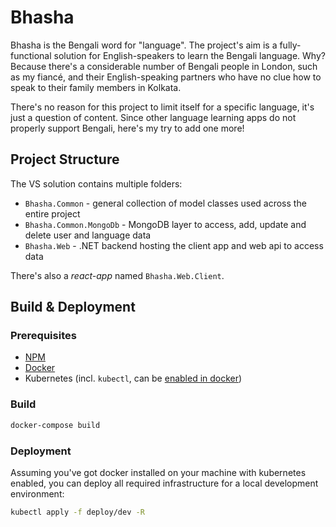 # Bhasha

Bhasha is the Bengali word for "language". The project's aim is a fully-functional solution for English-speakers to learn the Bengali language. Why? Because there's a considerable number of Bengali people in London, such as my fiancé, and their English-speaking partners who have no clue how to speak to their family members in Kolkata. 

There's no reason for this project to limit itself for a specific language, it's just a question of content. Since other language learning apps do not properly support Bengali, here's my try to add one more!

## Project Structure

The VS solution contains multiple folders:
* `Bhasha.Common` - general collection of model classes used across the entire project
* `Bhasha.Common.MongoDb` - MongoDB layer to access, add, update and delete user and language data
* `Bhasha.Web` - .NET backend hosting the client app and web api to access data

There's also a _react-app_ named `Bhasha.Web.Client`. 

## Build & Deployment

### Prerequisites
* [NPM](https://www.npmjs.com/get-npm)
* [Docker](https://docs.docker.com/engine/install/)
* Kubernetes (incl. `kubectl`, can be [enabled in docker](https://docs.docker.com/desktop/kubernetes/))

### Build
```bash
docker-compose build
```

### Deployment

Assuming you've got docker installed on your machine with kubernetes enabled, you can deploy all required infrastructure for a local development environment:
```bash
kubectl apply -f deploy/dev -R
```

